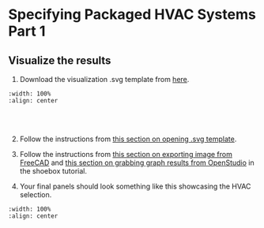# Specifying Packaged HVAC Systems Part 1

## Visualize the results
1. Download the visualization .svg template from <a href="https://github.com/chenkianwee/ifc2osmod_gendgn_egs/blob/main/svg/viz_template_spec.svg" target="_blank">here</a>.
```{image} ../_static/spec2/spec2_2.png
:width: 100%
:align: center
```
<br/><br/>

2. Follow the instructions from [this section on opening .svg template](01_2_climate_p2.md#download-the-visualization-template).

3. Follow the instructions from [this section on exporting image from FreeCAD](02_5_shoebox_p5.md#export-image-from-freecad) and [this section on grabbing graph results from OpenStudio](02_5_shoebox_p5.md#grab-graph-from-openstudio) in the shoebox tutorial.

4. Your final panels should look something like this showcasing the HVAC selection.
```{image} ../_static/spec2/spec2_1.png
:width: 100%
:align: center
```